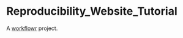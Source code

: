 # Reproducibility_Website_Tutorial

A [workflowr][] project.

[workflowr]: https://github.com/jdblischak/workflowr
